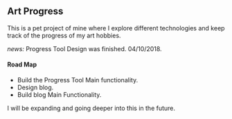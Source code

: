 ## Art Progress

This is a pet project of mine where I explore different technologies and keep track of the progress of my art hobbies.

*news:* Progress Tool Design was finished. 04/10/2018.

#### Road Map
* Build the Progress Tool Main functionality.
* Design blog.
* Build blog Main Functionality.

I will be expanding and going deeper into this in the future.